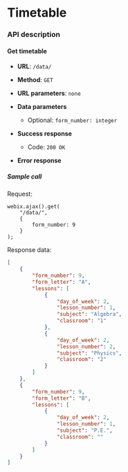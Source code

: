 # Timetable


### API description

#### Get timetable

* **URL**:
`/data/`

* **Method**:
`GET`
  
* **URL parameters**:
`none`

* **Data parameters**
    * Optional:
    `form_number: integer`

* **Success response**
    * Code: `200 OK`
 
* **Error response**

##### Sample call

Request:
```
webix.ajax().get(
    "/data/",
    {
        form_number: 9
    }
);
```

Response data:
```json
[
    {
        "form_number": 9,
        "form_letter": "A",
        "lessons": [
            {
                "day_of_week": 2,
                "lesson_number": 1,
                "subject": "Algebra",
                "classroom": "1"
            },
            {
                "day_of_week": 2,
                "lesson_number": 2,
                "subject": "Physics",
                "classroom": "2"
            }
        ]
    },
    {
        "form_number": 9,
        "form_letter": "B",
        "lessons": [
            {
                "day_of_week": 2,
                "lesson_number": 1,
                "subject": "P.E.",
                "classroom": ""
            }
        ]
    }
]
```
